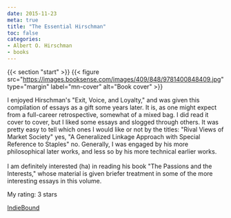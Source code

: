 ```yaml
---
date: 2015-11-23
meta: true
title: "The Essential Hirschman"
toc: false
categories:
- Albert O. Hirschman
- books
---
```


{{< section "start" >}}
{{< figure src="https://images.booksense.com/images/409/848/9781400848409.jpg" type="margin" label="mn-cover" alt="Book cover" >}}

I enjoyed Hirschman's "Exit, Voice, and Loyalty," and was given this compilation of essays as a gift some years later. It is, as one might expect from a full-career retrospective, somewhat of a mixed bag. I did read it cover to cover, but I liked some essays and slogged through others. It was pretty easy to tell which ones I would like or not by the titles: "Rival Views of Market Society" yes, "A Generalized Linkage Approach with Special Reference to Staples" no. Generally, I was engaged by his more philosophical later works, and less so by his more technical earlier works.<br /><br />I am definitely interested (ha) in reading his book "The Passions and the Interests," whose material is given briefer treatment in some of the more interesting essays in this volume.

My rating: 3 stars  

[IndieBound](https://www.indiebound.org/book/9781400848409)
